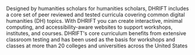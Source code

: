 Designed by humanities scholars for humanities scholars, DHRIFT includes a core set of peer reviewed and tested curricula covering common digital humanities (DH) topics. With DHRIFT you can create interactive, minimal computing, and accessibility-aware websites to support workshops, institutes, and courses. DHRIFT's core curriculum benefits from extensive classroom testing and has been used as the basis for workshops and classes at more than 20 colleges and universities across the United States